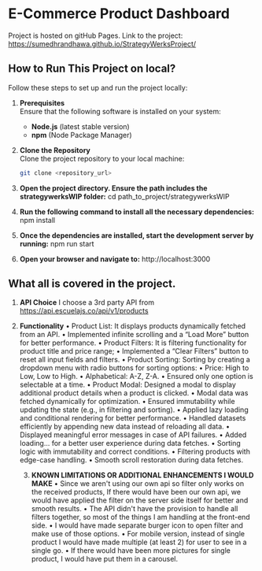 # E-Commerce Product Dashboard

Project is hosted on gitHub Pages.
Link to the project: https://sumedhrandhawa.github.io/StrategyWerksProject/

## How to Run This Project on local?

Follow these steps to set up and run the project locally:

1. **Prerequisites**  
   Ensure that the following software is installed on your system:
   - **Node.js** (latest stable version)
   - **npm** (Node Package Manager)

2. **Clone the Repository**  
   Clone the project repository to your local machine:
   ```bash
   git clone <repository_url>

3. **Open the project directory. Ensure the path includes the strategywerksWIP folder:**
   cd path_to_project/strategywerksWIP

4. **Run the following command to install all the necessary dependencies:**
   npm install

5. **Once the dependencies are installed, start the development server by running:**
   npm run start
   
6. **Open your browser and navigate to:**
   http://localhost:3000


## What all is covered in the project.

1. **API Choice**
   I choose a 3rd party API from https://api.escuelajs.co/api/v1/products

2. **Functionality**
   •	Product List: It displays products dynamically fetched from an API.
	•	Implemented infinite scrolling and a “Load More” button for better performance.
	•	Product Filters: It is filtering functionality for product title and price range;
	•	Implemented a “Clear Filters” button to reset all input fields and filters.
	•	Product Sorting: Sorting by creating a dropdown menu with radio buttons for sorting options:
	•	Price: High to Low, Low to High.
	•	Alphabetical: A-Z, Z-A.
	•	Ensured only one option is selectable at a time.
	•	Product Modal: Designed a modal to display additional product details when a product is clicked.
	•	Modal data was fetched dynamically for optimization.
   •	Ensured immutability while updating the state (e.g., in filtering and sorting).
	•	Applied lazy loading and conditional rendering for better performance.
	•	Handled datasets efficiently by appending new data instead of reloading all data.
   •	Displayed meaningful error messages in case of API failures.
	•	Added loading... for a better user experience during data fetches.
   •	Sorting logic with immutability and correct conditions.
	•	Filtering products with edge-case handling.
	•	Smooth scroll restoration during data fetches.


   3. **KNOWN LIMITATIONS OR ADDITIONAL ENHANCEMENTS I WOULD MAKE**
   •  Since we aren't using our own api so filter only works on the received products, If there would have been our own api, we would have applied the filter on the server side itself for better and smooth results.
   •	The API didn't have the provision to handle all filters together, so most of the things I am handling at the front-end side.
   •	I would have made separate burger icon to open filter and make use of those options.
   •	For mobile version, instead of single product I would have made multiple (at least 2) for user to see in a single go.
   •	If there would have been more pictures for single product, I would have put them in a carousel.
